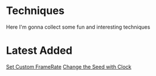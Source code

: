 # Techniques

Here I'm gonna collect some fun and interesting techniques

# Latest Added
[Set Custom FrameRate](SetCustomFrameRateProcess.md)
[Change the Seed with Clock](ChangeSeedWithClock.md)